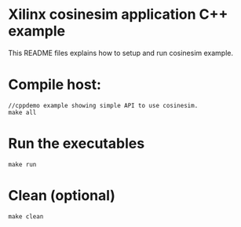# Xilinx cosinesim application C++ example

This README files explains how to setup and run cosinesim example.  

# Compile host:
```
//cppdemo example showing simple API to use cosinesim.
make all

```
# Run the executables
```
make run
```

# Clean (optional)
```
make clean
```
